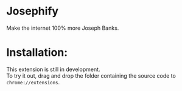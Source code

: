# Josephify
Make the internet 100% more Joseph Banks.

# Installation:
This extension is still in development. <br />To try it out, drag and drop the folder containing the source code to `chrome://extensions`.


